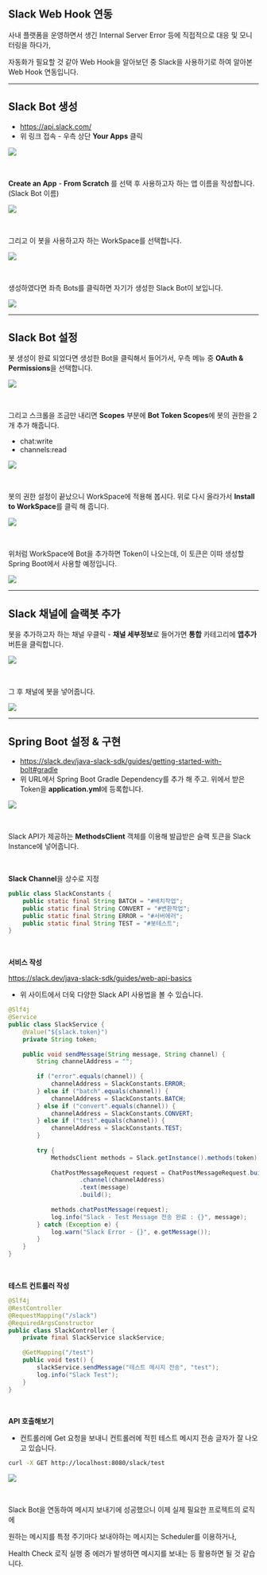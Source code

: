 ## Slack Web Hook 연동

사내 플랫폼을 운영하면서 생긴 Internal Server Error 등에 직접적으로 대응 및 모니터링을 하다가,

자동화가 필요할 것 같아 Web Hook을 알아보던 중 Slack을 사용하기로 하여 알아본 Web  Hook 연동입니다.

---

## Slack Bot 생성

- https://api.slack.com/
- 위 링크 접속 - 우측 상단 **Your Apps** 클릭

![](./1.png)

<br>

**Create an App** - **From Scratch** 를 선택 후 사용하고자 하는 앱 이름을 작성합니다. (Slack Bot 이름)

![](./2.png)

<br>

그리고 이 봇을 사용하고자 하는 WorkSpace를 선택합니다.

![](./3.png)

<br>

생성하였다면 좌측 Bots를 클릭하면 자기가 생성한 Slack Bot이 보입니다.

![](./4.png)

---

## Slack Bot 설정

봇 생성이 완료 되었다면 생성한 Bot을 클릭해서 들어가서, 우측 메뉴 중 **OAuth & Permissions**을 선택합니다.

![](./6.png)

<br>

그리고 스크롤을 조금만 내리면 **Scopes** 부분에 **Bot Token Scopes**에 봇의 권한을 2개 추가 해줍니다.

- chat:write
- channels:read

![](./6.png)

<br>

봇의 권한 설정이 끝났으니 WorkSpace에 적용해 봅시다. 위로 다시 올라가서 **Install to WorkSpace**를 클릭 해 줍니다.

![](./7.png)

<br>

위처럼 WorkSpace에 Bot을 추가하면 Token이 나오는데, 이 토큰은 이따 생성할 Spring Boot에서 사용할 예정입니다.

![](./8.png)

---

## Slack 채널에 슬랙봇 추가

봇을 추가하고자 하는 채널 우클릭 - **채널 세부정보**로 들어가면 **통합** 카테고리에 **앱추가** 버튼을 클릭합니다.

![](./9.png)

<br>

그 후 채널에 봇을 넣어줍니다.

![](./10.png)

---

## Spring Boot 설정 & 구현

- https://slack.dev/java-slack-sdk/guides/getting-started-with-bolt#gradle
- 위 URL에서 Spring Boot Gradle Dependency를 추가 해 주고. 위에서 받은 Token을 **application.yml**에 등록합니다.

![](./11.png)

<br>

Slack API가 제공하는 **MethodsClient** 객체를 이용해 발급받은 슬랙 토큰을 Slack Instance에 넣어줍니다.

<br>

**Slack Channel**을 상수로 지정

```java
public class SlackConstants {  
    public static final String BATCH = "#배치작업";  
    public static final String CONVERT = "#변환작업";  
    public static final String ERROR = "#서버에러";  
    public static final String TEST = "#봇테스트";  
}
```

<br>

**서비스 작성**

https://slack.dev/java-slack-sdk/guides/web-api-basics

- 위 사이트에서 더욱 다양한 Slack API 사용법을 볼 수 있습니다.

```java
@Slf4j  
@Service  
public class SlackService {  
    @Value("${slack.token}")  
    private String token;  
  
    public void sendMessage(String message, String channel) {  
        String channelAddress = "";  
  
        if ("error".equals(channel)) {  
            channelAddress = SlackConstants.ERROR;  
        } else if ("batch".equals(channel)) {  
            channelAddress = SlackConstants.BATCH;  
        } else if ("convert".equals(channel)) {  
            channelAddress = SlackConstants.CONVERT;  
        } else if ("test".equals(channel)) {  
            channelAddress = SlackConstants.TEST;  
        }  
  
        try {  
            MethodsClient methods = Slack.getInstance().methods(token);  
  
            ChatPostMessageRequest request = ChatPostMessageRequest.builder()  
                    .channel(channelAddress)  
                    .text(message)  
                    .build();  
  
            methods.chatPostMessage(request);  
            log.info("Slack - Test Message 전송 완료 : {}", message);  
        } catch (Exception e) {  
            log.warn("Slack Error - {}", e.getMessage());  
        }  
    }  
}
```

<br>

**테스트 컨트롤러 작성**

```java
@Slf4j  
@RestController  
@RequestMapping("/slack")  
@RequiredArgsConstructor  
public class SlackController {  
    private final SlackService slackService;  
  
    @GetMapping("/test")  
    public void test() {  
        slackService.sendMessage("테스트 메시지 전송", "test");  
        log.info("Slack Test");  
    }  
}
```

<br>

**API 호출해보기**

- 컨트롤러에 Get 요청을 보내니 컨트롤러에 적힌 테스트 메시지 전송 글자가 잘 나오고 있습니다.

```bash
curl -X GET http://localhost:8080/slack/test
```

![](./12.png)

<br>

Slack Bot을 연동하여 메시지 보내기에 성공했으니 이제 실제 필요한 프로젝트의 로직에

원하는 메시지를 특정 주기마다 보내야하는 메시지는 Scheduler를 이용하거나,

Health Check 로직 실행 중 에러가 발생하면 메시지를 보내는 등 활용하면 될 것 같습니다.
